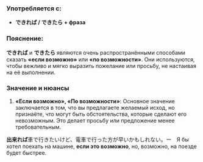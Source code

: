 ### Употребляется с:

- **できれば / できたら + фраза**


### Пояснение:

**できれば** и **できたら** являются очень распространёнными способами сказать **«если возможно»** или **«по возможности»**. Они используются, чтобы вежливо и мягко выразить пожелание или просьбу, не настаивая на её выполнении.


### Значение и нюансы

1. **«Если возможно», «По возможности»**: Основное значение заключается в том, что вы предлагаете желаемый исход, но признаёте, что могут быть обстоятельства, которые сделают его невозможным. Это делает просьбу или предложение менее требовательным.

**出来れば**車で行きたいけど、電車で行った方が早いかもしれない。ー　Я бы хотел поехать на машине, **если это возможно**, но, возможно, на поезде будет быстрее.